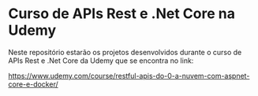 # Curso de APIs Rest e .Net Core na Udemy

Neste repositório estarão os projetos desenvolvidos durante o curso de APIs Rest e .Net Core da Udemy que se encontra no link:

https://www.udemy.com/course/restful-apis-do-0-a-nuvem-com-aspnet-core-e-docker/
